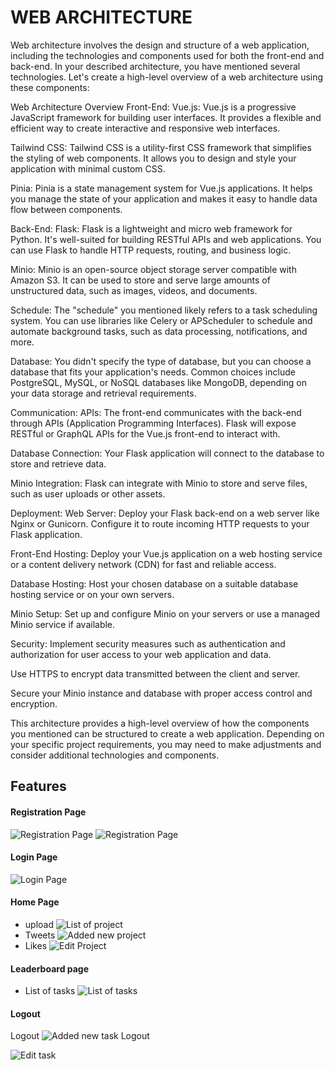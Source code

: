 # WEB ARCHITECTURE

Web architecture involves the design and structure of a web application, including the technologies and components used for both the front-end and back-end. In your described architecture, you have mentioned several technologies. Let's create a high-level overview of a web architecture using these components:

Web Architecture Overview
Front-End:
Vue.js: Vue.js is a progressive JavaScript framework for building user interfaces. It provides a flexible and efficient way to create interactive and responsive web interfaces.

Tailwind CSS: Tailwind CSS is a utility-first CSS framework that simplifies the styling of web components. It allows you to design and style your application with minimal custom CSS.

Pinia: Pinia is a state management system for Vue.js applications. It helps you manage the state of your application and makes it easy to handle data flow between components.

Back-End:
Flask: Flask is a lightweight and micro web framework for Python. It's well-suited for building RESTful APIs and web applications. You can use Flask to handle HTTP requests, routing, and business logic.

Minio: Minio is an open-source object storage server compatible with Amazon S3. It can be used to store and serve large amounts of unstructured data, such as images, videos, and documents.

Schedule: The "schedule" you mentioned likely refers to a task scheduling system. You can use libraries like Celery or APScheduler to schedule and automate background tasks, such as data processing, notifications, and more.

Database: You didn't specify the type of database, but you can choose a database that fits your application's needs. Common choices include PostgreSQL, MySQL, or NoSQL databases like MongoDB, depending on your data storage and retrieval requirements.

Communication:
APIs: The front-end communicates with the back-end through APIs (Application Programming Interfaces). Flask will expose RESTful or GraphQL APIs for the Vue.js front-end to interact with.

Database Connection: Your Flask application will connect to the database to store and retrieve data.

Minio Integration: Flask can integrate with Minio to store and serve files, such as user uploads or other assets.

Deployment:
Web Server: Deploy your Flask back-end on a web server like Nginx or Gunicorn. Configure it to route incoming HTTP requests to your Flask application.

Front-End Hosting: Deploy your Vue.js application on a web hosting service or a content delivery network (CDN) for fast and reliable access.

Database Hosting: Host your chosen database on a suitable database hosting service or on your own servers.

Minio Setup: Set up and configure Minio on your servers or use a managed Minio service if available.

Security:
Implement security measures such as authentication and authorization for user access to your web application and data.

Use HTTPS to encrypt data transmitted between the client and server.

Secure your Minio instance and database with proper access control and encryption.

This architecture provides a high-level overview of how the components you mentioned can be structured to create a web application. Depending on your specific project requirements, you may need to make adjustments and consider additional technologies and components.

## Features

#### Registration Page

![Registration Page](images/register.png?raw=true "Registration Page")
![Registration Page](images/register2.png?raw=true "Registration Page")

#### Login Page

![Login Page](images/login.png?raw=true "Login Page")

#### Home Page

- upload
  ![List of project](images/upload.png?raw=true "List of project")
- Tweets
  ![Added new project](images/tweet.png?raw=true "Added new project")
- Likes
  ![Edit Project](images/likes.png?raw=true "Edit Project")

#### Leaderboard page

- List of tasks
  ![List of tasks](images/leaderboard.png?raw=true "List of tasks")

#### Logout

Logout
![Added new task](images/logout.png?raw=true "Added new task")
Logout

![Edit task](images/logout2.png?raw=true "Edit task")
